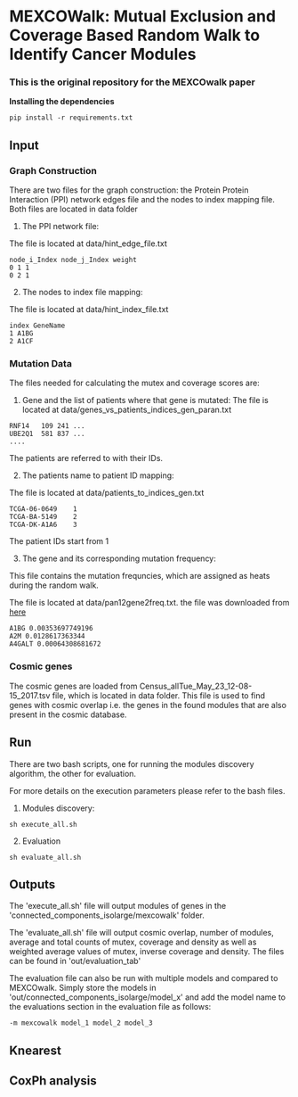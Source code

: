 # MEXCOWalk: Mutual Exclusion and Coverage Based Random Walk to Identify Cancer Modules

### This is the original repository for the MEXCOwalk paper


**Installing the dependencies**

```
pip install -r requirements.txt
```

## **Input**

### Graph Construction

There are two files for the graph construction: the Protein Protein Interaction (PPI) network edges file and the nodes to index mapping file. Both files are located in data folder

1. The PPI network file:

The file is located at data/hint_edge_file.txt

```
node_i_Index node_j_Index weight
0 1 1
0 2 1
```

2. The nodes to index file mapping:

The file is located at data/hint_index_file.txt
```
index GeneName
1 A1BG
2 A1CF
```

### Mutation Data

The files needed for calculating the mutex and coverage scores are:

1. Gene and the list of patients where that gene is mutated:
The file is located at data/genes_vs_patients_indices_gen_paran.txt

```
RNF14	109	241	...
UBE2Q1	581	837	...
....
```
The patients are referred to with their IDs.


2. The patients name to patient ID mapping:

The file is located at data/patients_to_indices_gen.txt

```
TCGA-06-0649	1
TCGA-BA-5149	2
TCGA-DK-A1A6	3
```
The patient IDs start from 1

3. The gene and its corresponding mutation frequency:

This file contains the mutation frequncies, which are assigned as heats during the random walk.

The file is located at  data/pan12gene2freq.txt. the file was downloaded from [here](https://github.com/raphael-group/hotnet2/tree/master/paper/data/heats)

```
A1BG 0.00353697749196
A2M 0.0128617363344
A4GALT 0.00064308681672

```

### Cosmic genes

The cosmic genes are loaded from Census_allTue_May_23_12-08-15_2017.tsv file, which is located in data folder. This file is used to find genes with cosmic overlap i.e. the genes in the found modules that are also present in the cosmic database.



## **Run**

There are two bash scripts, one for running the modules discovery algorithm, the other for evaluation.

For more details on the execution parameters please refer to the bash files.

1. Modules discovery:

```
sh execute_all.sh
```
2. Evaluation

```
sh evaluate_all.sh
```


## **Outputs**

The 'execute_all.sh' file will output modules of genes in the 'connected_components_isolarge/mexcowalk' folder.

The 'evaluate_all.sh' file will output cosmic overlap, number of modules, average and total counts of mutex, coverage and density as well as weighted average values of mutex, inverse coverage and density. The files can be found in 'out/evaluation_tab'

The evaluation file can also be run with multiple models and compared to MEXCOwalk. Simply store the models in 'out/connected_components_isolarge/model_x' and add the model name to the evaluations section in the evaluation file as follows:

```
-m mexcowalk model_1 model_2 model_3
```


## **Knearest**


## **CoxPh analysis**
